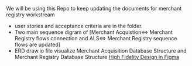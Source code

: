 We will be using this Repo to keep updating the documents for merchant registry workstream
* user stories and acceptance criteria are in the folder.
* Two main sequence digram of [Merchant Acquistion<=> Merchant Registry flows connection and ALS<=> Merchant Registry sequence flows are updated]
* ERD draw.io file visualize Merchant Acquisition Database Structure and Merchant Registry Database Structure
[High Fidelity Design in Figma](https://www.figma.com/proto/sEFusJJ4pQedgXvfRixE7b/Merchant-Registry-Prototype?page-id=0%3A1&type=design&node-id=201-3457&viewport=7637%2C11137%2C0.47&scaling=scale-down&starting-point-node-id=201%3A3457&show-proto-sidebar=1)
